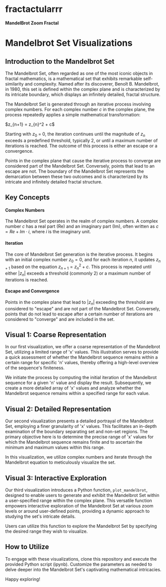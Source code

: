 # fractactularrr
**MandelBrot Zoom Fractal**

# Mandelbrot Set Visualizations

## Introduction to the Mandelbrot Set

The Mandelbrot Set, often regarded as one of the most iconic objects in fractal mathematics, is a mathematical set that exhibits remarkable self-similarity and complexity. Named after its discoverer, Benoît B. Mandelbrot, in 1980, this set is defined within the complex plane and is characterized by its intricate boundary, which displays an infinitely detailed, fractal structure.

The Mandelbrot Set is generated through an iterative process involving complex numbers. For each complex number $c$ in the complex plane, the process repeatedly applies a simple mathematical transformation:

$z_{n+1} = z_{n}^2 + c\$

Starting with $z_0$ = 0\, the iteration continues until the magnitude of $z_n$ exceeds a predefined threshold, typically 2, or until a maximum number of iterations is reached. The outcome of this process is either an escape or a convergence.

Points in the complex plane that cause the iterative process to converge are considered part of the Mandelbrot Set. Conversely, points that lead to an escape are not. The boundary of the Mandelbrot Set represents the demarcation between these two outcomes and is characterized by its intricate and infinitely detailed fractal structure.

## Key Concepts
#### Complex Numbers
The Mandelbrot Set operates in the realm of complex numbers. A complex number $c$ has a real part (Re) and an imaginary part (Im), often written as $c=Re+Im\cdot i$, where $i$ is the imaginary unit.

#### Iteration
The core of Mandelbrot Set generation is the iterative process. It begins with an initial complex number $z_0=0$, and for each iteration $n$, it updates $z_{n+1}$ based on the equation $z_{n+1}=z_n^2+c$. This process is repeated until either $|z_n|$ exceeds a threshold (commonly 2) or a maximum number of iterations is reached.

#### Escape and Convergence
Points in the complex plane that lead to $|z_n|$ exceeding the threshold are considered to "escape" and are not part of the Mandelbrot Set. Conversely, points that do not lead to escape after a certain number of iterations are considered to "converge" and are included in the set.

## Visual 1: Coarse Representation

In our first visualization, we offer a coarse representation of the Mandelbrot Set, utilizing a limited range of 'x' values. This illustration serves to provide a quick assessment of whether the Mandelbrot sequence remains within a certain range for specific 'n' values, thereby offering a high-level overview of the sequence's finiteness.

We initiate the process by computing the initial iteration of the Mandelbrot sequence for a given 'n' value and display the result. Subsequently, we create a more detailed array of 'x' values and analyze whether the Mandelbrot sequence remains within a specified range for each value.

## Visual 2: Detailed Representation

Our second visualization presents a detailed portrayal of the Mandelbrot Set, employing a finer granularity of 'x' values. This facilitates an in-depth examination of the boundary separating set and non-set regions. The primary objective here is to determine the precise range of 'x' values for which the Mandelbrot sequence remains finite and to ascertain the minimum and maximum values within this range.

In this visualization, we utilize complex numbers and iterate through the Mandelbrot equation to meticulously visualize the set.

## Visual 3: Interactive Exploration

Our third visualization introduces a Python function, `plot_mandelbrot`, designed to enable users to generate and exhibit the Mandelbrot Set within a user-specified range within the complex plane. This versatile function empowers interactive exploration of the Mandelbrot Set at various zoom levels or around user-defined points, providing a dynamic approach to studying the set's intricate details.

Users can utilize this function to explore the Mandelbrot Set by specifying the desired range they wish to visualize.

## How to Utilize

To engage with these visualizations, clone this repository and execute the provided Python script (ipynb). Customize the parameters as needed to delve deeper into the Mandelbrot Set's captivating mathematical intricacies.

Happy exploring!
